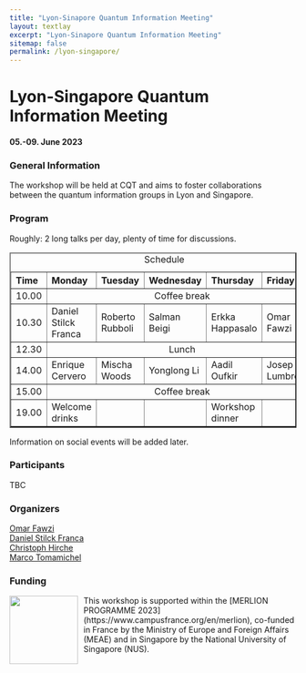 ```yaml
---
title: "Lyon-Sinapore Quantum Information Meeting"
layout: textlay
excerpt: "Lyon-Sinapore Quantum Information Meeting"
sitemap: false
permalink: /lyon-singapore/
---
```


# Lyon-Singapore Quantum Information Meeting
#### 05.-09. June 2023

### General Information
The workshop will be held at CQT and aims to foster collaborations between the quantum information groups in Lyon and Singapore. 

### Program 
Roughly: 2 long talks per day, plenty of time for discussions. 


<table border="2" cellpadding="30">
  <caption>Schedule</caption>
	<colgroup span="6">
	<col width="10%" >
	<col width="18%" >
	<col width="18%" >
	<col width="18%" >
	<col width="18%" >
	<col width="18%" >
	</colgroup>
<thead>
	<tr class="header">
	 <th align="left">Time</th>
   	 <th align="left">Monday</th>
   	 <th align="left">Tuesday</th>
	 <th align="left">Wednesday</th>
	 <th align="left">Thursday</th>
	 <th align="left">Friday</th>
	</tr>
</thead>
<tbody>
  <tr>
    <td>10.00</td>
    <td align="center" colspan="5">Coffee break</td>
  </tr>
  <tr>
        <td align="left">10.30</td>
        <td align="left">Daniel Stilck Franca</td>
	<td align="left">Roberto Rubboli</td>
	<td align="left">Salman Beigi</td>
	<td align="left">Erkka Happasalo</td>
	<td align="left">Omar Fawzi</td>
  </tr>
  <tr>
    <td>12.30</td>
    <td align="center" colspan="5">Lunch</td>
  </tr>
  <tr>
    	<td>14.00</td>
    	<td>Enrique Cervero</td>
	<td>Mischa Woods</td>
	<td>Yonglong Li</td>
	<td>Aadil Oufkir</td>
	<td>Josep Lumbreras</td>
  </tr>
  <tr>
    	<td>15.00</td>
   	<td align="center" colspan="5">Coffee break</td>
  </tr>
  <tr>
    	<td>19.00</td>
    	<td>Welcome drinks</td>
	<td> </td>
	<td> </td>
	<td> Workshop dinner </td>
	<td> </td>
  </tr>
</tbody>
</table>


Information on social events will be added later. 

### Participants
TBC

### Organizers
[Omar Fawzi](https://perso.ens-lyon.fr/omar.fawzi/) <br />
[Daniel Stilck Franca](https://danielstilckfranca.eu) <br />
[Christoph Hirche](https://christophhirche.github.io/ChristophHirche/) <br />
[Marco Tomamichel](https://marcotom.info)

### Funding

<p style="margin-bottom:3cm;">
<img style="float: left;margin:0 10px 10px 0" src="{{ site.url }}{{ site.baseurl }}/images/Merlion.png"  width="120"> 
This workshop is supported within the [MERLION PROGRAMME 2023](https://www.campusfrance.org/en/merlion), co-funded in France by the Ministry of Europe and Foreign Affairs (MEAE) and in Singapore by the National University of Singapore (NUS). <br />
</p>






